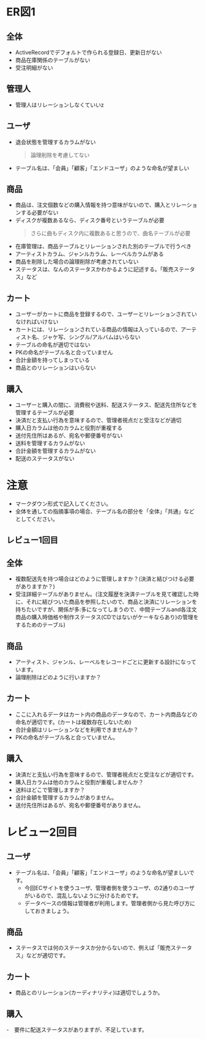 # ER図1
## 全体
- ActiveRecordでデフォルトで作られる登録日、更新日がない
- 商品在庫関係のテーブルがない
- 受注明細がない

## 管理人
- 管理人はリレーションしなくていいz

## ユーザ
- 退会状態を管理するカラムがない
	>論理削除を考慮してない
- テーブル名は、「会員」「顧客」「エンドユーザ」のような命名が望ましい

## 商品
- 商品は、注文個数などの購入情報を持つ意味がないので、購入とリレーションする必要がない
- ディスクが複数あるなら、ディスク番号というテーブルが必要
	>さらに曲もディスク内に複数あると思うので、曲名テーブルが必要
- 在庫管理は、商品テーブルとリレーションされた別のテーブルで行うべき
- アーティストカラム、ジャンルカラム、レーベルカラムがある
- 商品を削除した場合の論理削除が考慮されていない
- ステータスは、なんのステータスかわかるように記述する。「販売ステータス」など

## カート
- ユーザーがカートに商品を登録するので、ユーザーとリレーションされていなければいけない
- カートには、リレーションされている商品の情報は入っているので、アーティスト名、ジャケ写、シングル/アルバムはいらない
- テーブルの命名が適切ではない
- PKの命名がテーブル名と合っていません
- 合計金額を持ってしまっている
- 商品とのリレーションはいらない


## 購入
- ユーザーと購入の間に、消費税や送料、配送ステータス、配送先住所などを管理するテーブルが必要
- 決済だと支払い行為を意味するので、管理者視点だと受注などが適切
- 購入日カラムは他のカラムと役割が重複する
- 送付先住所はあるが、宛名や郵便番号がない
- 送料を管理するカラムがない
- 合計金額を管理するカラムがない
- 配送のステータスがない


# 注意
* マークダウン形式で記入してください。
* 全体を通しての指摘事項の場合、テーブル名の部分を「全体」「共通」などとしてください。

## レビュー1回目
## 全体
- 複数配送先を持つ場合はどのように管理しますか？(決済と結びつける必要がありますか？)
- 受注詳細テーブルがありません。(注文履歴を決済テーブルを見て確認した時に、それに結びついた商品を参照したいので、商品と決済にリレーションを持ちたいですが、関係が多:多になってしまうので、中間テーブルand各注文商品の購入時価格や制作ステータス(CDではないがケーキならあり)の管理をするためのテーブル)

## 商品
- アーティスト、ジャンル、レーベルをレコードごとに更新する設計になっています。
- 論理削除はどのように行いますか？

## カート
- ここに入れるデータはカート内の商品のデータなので、カート内商品などの命名が適切です。(カートは複数存在しないため)
- 合計金額はリレーションなどを利用できませんか？
- PKの命名がテーブル名と合っていません。

## 購入
- 決済だと支払い行為を意味するので、管理者視点だと受注などが適切です。
- 購入日カラムは他のカラムと役割が重複しませんか？
- 送料はどこで管理しますか？
- 合計金額を管理するカラムがありません。
- 送付先住所はあるが、宛名や郵便番号がありません。


# レビュー2回目
## ユーザ
- テーブル名は、「会員」「顧客」「エンドユーザ」のような命名が望ましいです。
  - 今回ECサイトを使うユーザ、管理者側を使うユーザ、の2通りのユーザがいるので、混乱しないように分けるためです。
  - データベースの情報は管理者が利用します。管理者側から見た呼び方にしておきましょう。
  
## 商品
- ステータスでは何のステータスか分からないので、例えば「販売ステータス」などが適切です。

## カート
- 商品とのリレーション(カーディナリティ)は適切でしょうか。

## 購入
-　要件に配送ステータスがありますが、不足しています。
